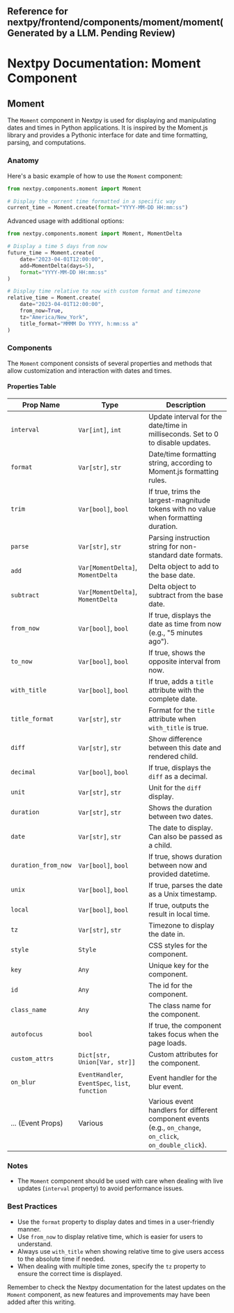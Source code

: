 ##  Reference for nextpy/frontend/components/moment/moment(Generated by a LLM. Pending Review)

# Nextpy Documentation: Moment Component

## Moment

The `Moment` component in Nextpy is used for displaying and manipulating dates and times in Python applications. It is inspired by the Moment.js library and provides a Pythonic interface for date and time formatting, parsing, and computations.

### Anatomy

Here's a basic example of how to use the `Moment` component:

```python
from nextpy.components.moment import Moment

# Display the current time formatted in a specific way
current_time = Moment.create(format="YYYY-MM-DD HH:mm:ss")
```

Advanced usage with additional options:

```python
from nextpy.components.moment import Moment, MomentDelta

# Display a time 5 days from now
future_time = Moment.create(
    date="2023-04-01T12:00:00",
    add=MomentDelta(days=5),
    format="YYYY-MM-DD HH:mm:ss"
)

# Display time relative to now with custom format and timezone
relative_time = Moment.create(
    date="2023-04-01T12:00:00",
    from_now=True,
    tz="America/New_York",
    title_format="MMMM Do YYYY, h:mm:ss a"
)
```

### Components

The `Moment` component consists of several properties and methods that allow customization and interaction with dates and times.

#### Properties Table

| Prop Name          | Type                                             | Description                                                                                                 |
|--------------------|--------------------------------------------------|-------------------------------------------------------------------------------------------------------------|
| `interval`         | `Var[int]`, `int`                                | Update interval for the date/time in milliseconds. Set to 0 to disable updates.                             |
| `format`           | `Var[str]`, `str`                                | Date/time formatting string, according to Moment.js formatting rules.                                       |
| `trim`             | `Var[bool]`, `bool`                              | If true, trims the largest-magnitude tokens with no value when formatting duration.                         |
| `parse`            | `Var[str]`, `str`                                | Parsing instruction string for non-standard date formats.                                                   |
| `add`              | `Var[MomentDelta]`, `MomentDelta`                | Delta object to add to the base date.                                                                       |
| `subtract`         | `Var[MomentDelta]`, `MomentDelta`                | Delta object to subtract from the base date.                                                                |
| `from_now`         | `Var[bool]`, `bool`                              | If true, displays the date as time from now (e.g., "5 minutes ago").                                        |
| `to_now`           | `Var[bool]`, `bool`                              | If true, shows the opposite interval from now.                                                              |
| `with_title`       | `Var[bool]`, `bool`                              | If true, adds a `title` attribute with the complete date.                                                   |
| `title_format`     | `Var[str]`, `str`                                | Format for the `title` attribute when `with_title` is true.                                                 |
| `diff`             | `Var[str]`, `str`                                | Show difference between this date and rendered child.                                                       |
| `decimal`          | `Var[bool]`, `bool`                              | If true, displays the `diff` as a decimal.                                                                  |
| `unit`             | `Var[str]`, `str`                                | Unit for the `diff` display.                                                                                |
| `duration`         | `Var[str]`, `str`                                | Shows the duration between two dates.                                                                       |
| `date`             | `Var[str]`, `str`                                | The date to display. Can also be passed as a child.                                                         |
| `duration_from_now`| `Var[bool]`, `bool`                              | If true, shows duration between now and provided datetime.                                                  |
| `unix`             | `Var[bool]`, `bool`                              | If true, parses the date as a Unix timestamp.                                                               |
| `local`            | `Var[bool]`, `bool`                              | If true, outputs the result in local time.                                                                  |
| `tz`               | `Var[str]`, `str`                                | Timezone to display the date in.                                                                            |
| `style`            | `Style`                                          | CSS styles for the component.                                                                               |
| `key`              | `Any`                                            | Unique key for the component.                                                                               |
| `id`               | `Any`                                            | The id for the component.                                                                                   |
| `class_name`       | `Any`                                            | The class name for the component.                                                                           |
| `autofocus`        | `bool`                                           | If true, the component takes focus when the page loads.                                                     |
| `custom_attrs`     | `Dict[str, Union[Var, str]]`                     | Custom attributes for the component.                                                                        |
| `on_blur`          | `EventHandler`, `EventSpec`, `list`, `function`  | Event handler for the blur event.                                                                           |
| ... (Event Props)  | Various                                          | Various event handlers for different component events (e.g., `on_change`, `on_click`, `on_double_click`).   |

### Notes

- The `Moment` component should be used with care when dealing with live updates (`interval` property) to avoid performance issues.

### Best Practices

- Use the `format` property to display dates and times in a user-friendly manner.
- Use `from_now` to display relative time, which is easier for users to understand.
- Always use `with_title` when showing relative time to give users access to the absolute time if needed.
- When dealing with multiple time zones, specify the `tz` property to ensure the correct time is displayed.

Remember to check the Nextpy documentation for the latest updates on the `Moment` component, as new features and improvements may have been added after this writing.